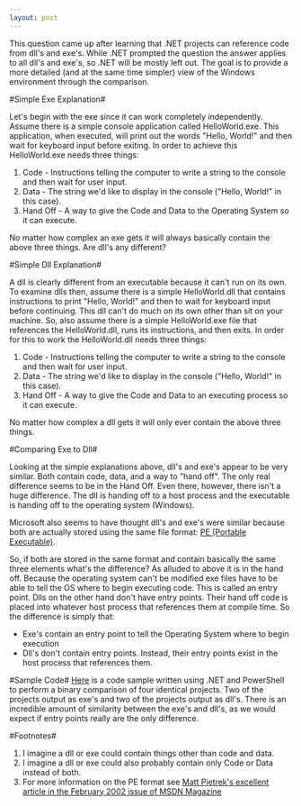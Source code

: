 ```yaml
---
layout: post
---
```

This question came up after learning that .NET projects can reference code from dll's and exe's. While .NET prompted the question the answer applies to all dll's and exe's, so .NET will be mostly left out. The goal is to provide a more detailed (and at the same time simpler) view of the Windows environment through the comparison.

#Simple Exe Explanation#

Let's begin with the exe since it can work completely independently. Assume there is a simple console application called HelloWorld.exe. This application, when executed, will print out the words "Hello, World!" and then wait for keyboard input before exiting. In order to achieve this HelloWorld.exe needs three things:

1. Code - Instructions telling the computer to write a string to the console and then wait for user input.
2. Data - The string we'd like to display in the console ("Hello, World!" in this case).
3. Hand Off - A way to give the Code and Data to the Operating System so it can execute.

No matter how complex an exe gets it will always basically contain the above three things. Are dll's any different?

#Simple Dll Explanation#

A dll is clearly different from an executable because it can't run on its own. To examine dlls then, assume there is a simple HelloWorld.dll that contains instructions to print "Hello, World!" and then to wait for keyboard input before continuing. This dll can't do much on its own other than sit on your machine. So, also assume there is a simple HelloWorld.exe file that references the HelloWorld.dll, runs its instructions, and then exits. In order for this to work the HelloWorld.dll needs three things:

1. Code - Instructions telling the computer to write a string to the console and then wait for user input.
2. Data - The string we'd like to display in the console ("Hello, World!" in this case).
3. Hand Off - A way to give the Code and Data to an executing process so it can execute.

No matter how complex a dll gets it will only ever contain the above three things.

#Comparing Exe to Dll#

Looking at the simple explanations above, dll's and exe's appear to be very similar. Both contain code, data, and a way to "hand off". The only real difference seems to be in the Hand Off. Even there, however, there isn't a huge difference. The dll is handing off to a host process and the executable is handing off to the operating system (Windows).

Microsoft also seems to have thought dll's and exe's were similar because both are actually stored using the same file format: [PE (Portable Executable)][1].

So, if both are stored in the same format and contain basically the same three elements what's the difference? As alluded to above it is in the hand off. Because the operating system can't be modified exe files have to be able to tell the OS where to begin executing code. This is called an entry point. Dlls on the other hand don't have entry points. Their hand off code is placed into whatever host process that references them at compile time. So the difference is simply that:

* Exe's contain an entry point to tell the Operating System where to begin execution
* Dll's don't contain entry points. Instead, their entry points exist in the host process that references them.

#Sample Code#
[Here][2] is a code sample written using .NET and PowerShell to perform a binary comparison of four identical projects. Two of the projects output as exe's and two of the projects output as dll's. There is an incredible amount of similarity between the exe's and dll's, as we would expect if entry points really are the only difference.

#Footnotes#

1. I imagine a dll or exe could contain things other than code and data.
2. I imagine a dll or exe could also probably contain only Code or Data instead of both.
3. For more information on the PE format see [Matt Pietrek's excellent article in the February 2002 issue of MSDN Magazine][3]

[1]: http://en.wikipedia.org/wiki/Portable_Executable
[2]: https://github.com/mrucker/CompareDotNetExeAndDll
[3]: http://msdn.microsoft.com/en-us/magazine/cc301805.aspx
